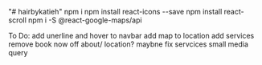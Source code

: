 "# hairbykatieh"
npm i
npm install react-icons --save
npm install react-scroll
npm i -S @react-google-maps/api

To Do:
add unerline and hover to navbar
add map to location
add services
remove book now off about/ location?
maybne fix servcices small media query

